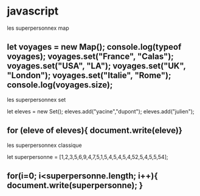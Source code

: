 # javascript
les superpersonnex map

let voyages = new Map();
console.log(typeof voyages);
voyages.set("France", "Calas");
voyages.set("USA", "LA");
voyages.set("UK", "London");
voyages.set("Italie", "Rome");
console.log(voyages.size);
------------------------------------------------------------
les superpersonnex set 

let eleves = new Set();
eleves.add("yacine","dupont");
eleves.add("julien");

for (eleve of eleves){
document.write(eleve)}
-------------------------------------------------------------
les superpersonnex classique 

let superpersonne = [1,2,3,5,6,9,4,7,5,1,5,4,5,4,5,4,52,5,4,5,5,54];

for(i=0; i<superpersonne.length; i++){
 document.write(superpersonne);
}
---------------------------------------------------------------
